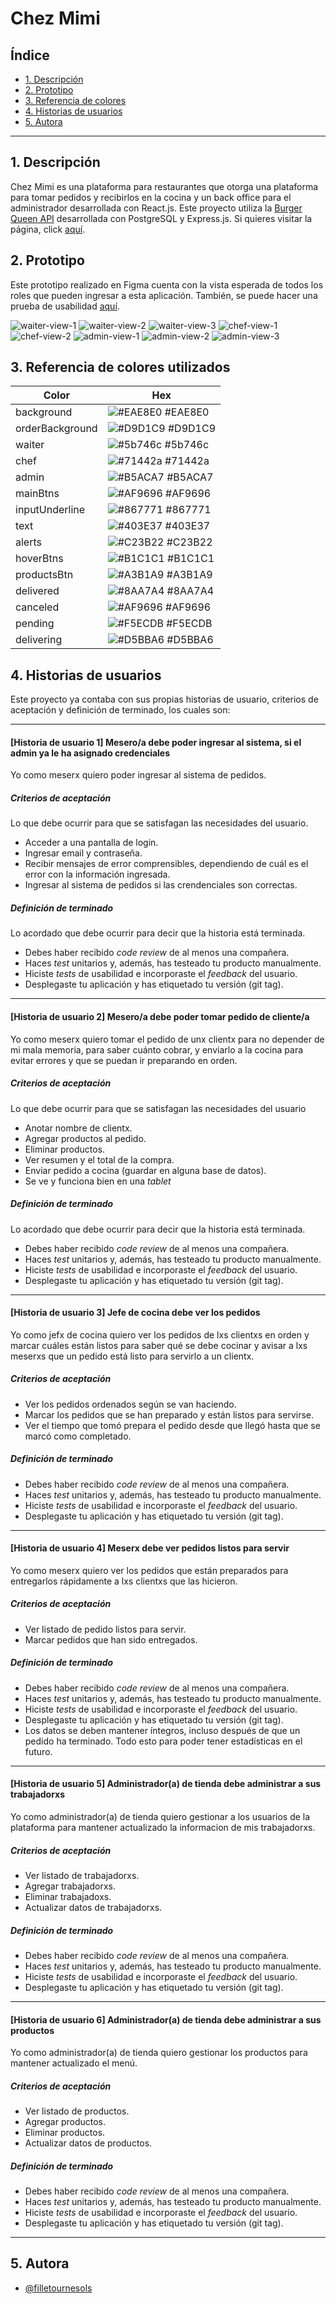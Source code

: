 # Chez Mimi

## Índice

* [1. Descripción](#1-descripción)
* [2. Prototipo](#2-prototipo)
* [3. Referencia de colores](#3-referencias-de-colores)
* [4. Historias de usuarios](#4-historias-de-usuarios)
* [5. Autora](#5-autora)

***

## 1. Descripción

Chez Mimi es una plataforma para restaurantes que otorga una plataforma para tomar pedidos y recibirlos en la cocina y un back office para el administrador desarrollada con React.js.
Este proyecto utiliza la [Burger Queen API](https://github.com/filletournesols/Burger-queen-api) desarrollada con PostgreSQL y Express.js.
Si quieres visitar la página, click [aquí](https://comfy-florentine-d4e9dd.netlify.app/).

## 2. Prototipo

Este prototipo realizado en Figma cuenta con la vista esperada de todos los roles que pueden ingresar a esta aplicación.
También, se puede hacer una prueba de usabilidad [aquí](https://www.figma.com/proto/EJ304LCLXMduJ4krHDJvGZ/ChezMimi?node-id=10-1084&scaling=scale-down&page-id=0%3A1&starting-point-node-id=10%3A1084&show-proto-sidebar=1).

![waiter-view-1](./assets/WaiterView1.png)
![waiter-view-2](./assets/WaiterView2.png)
![waiter-view-3](./assets/WaiterView3.png)
![chef-view-1](./assets/ChefView1.png)
![chef-view-2](./assets/ChefView2.png)
![admin-view-1](./assets/AdminView1.png)
![admin-view-2](./assets/AdminView2.png)
![admin-view-3](./assets/AdminView3.png)

## 3. Referencia de colores utilizados

| Color             | Hex                                                                |
| ----------------- | ------------------------------------------------------------------ |
| background | ![#EAE8E0](https://via.placeholder.com/10/EAE8E0?text=+) #EAE8E0 |
| orderBackground | ![#D9D1C9](https://via.placeholder.com/10/D9D1C9?text=+) #D9D1C9 |
| waiter | ![#5b746c](https://via.placeholder.com/10/5b746c?text=+) #5b746c |
| chef | ![#71442a](https://via.placeholder.com/10/71442a?text=+) #71442a |
| admin | ![#B5ACA7](https://via.placeholder.com/10/B5ACA7?text=+) #B5ACA7 |
| mainBtns | ![#AF9696](https://via.placeholder.com/10/AF9696?text=+) #AF9696 |
| inputUnderline | ![#867771](https://via.placeholder.com/10/867771?text=+) #867771 |
| text | ![#403E37](https://via.placeholder.com/10/403E37?text=+) #403E37 |
| alerts | ![#C23B22](https://via.placeholder.com/10/C23B22?text=+) #C23B22 |
| hoverBtns | ![#B1C1C1](https://via.placeholder.com/10/B1C1C1?text=+) #B1C1C1 |
| productsBtn | ![#A3B1A9](https://via.placeholder.com/10/A3B1A9?text=+) #A3B1A9 |
| delivered | ![#8AA7A4](https://via.placeholder.com/10/8AA7A4?text=+) #8AA7A4 |
| canceled | ![#AF9696](https://via.placeholder.com/10/AF9696?text=+) #AF9696 |
| pending | ![#F5ECDB](https://via.placeholder.com/10/F5ECDB?text=+) #F5ECDB |
| delivering | ![#D5BBA6](https://via.placeholder.com/10/D5BBA6?text=+) #D5BBA6 |

## 4. Historias de usuarios

Este proyecto ya contaba con sus propias historias de usuario, criterios de aceptación y definición de terminado, los cuales son:

***

#### [Historia de usuario 1] Mesero/a debe poder ingresar al sistema, si el admin ya le ha asignado credenciales

Yo como meserx quiero poder ingresar al sistema de pedidos.

##### Criterios de aceptación

Lo que debe ocurrir para que se satisfagan las necesidades del usuario.

* Acceder a una pantalla de login.
* Ingresar email y contraseña.
* Recibir mensajes de error comprensibles, dependiendo de cuál es el error
  con la información ingresada.
* Ingresar al sistema de pedidos si las crendenciales son correctas.

##### Definición de terminado

Lo acordado que debe ocurrir para decir que la historia está terminada.

* Debes haber recibido _code review_ de al menos una compañera.
* Haces _test_ unitarios y, además, has testeado tu producto manualmente.
* Hiciste _tests_ de usabilidad e incorporaste el _feedback_ del usuario.
* Desplegaste tu aplicación y has etiquetado tu versión (git tag).

***

#### [Historia de usuario 2] Mesero/a debe poder tomar pedido de cliente/a

Yo como meserx quiero tomar el pedido de unx clientx para no depender de mi mala
memoria, para saber cuánto cobrar, y enviarlo a la cocina para evitar errores y
que se puedan ir preparando en orden.

##### Criterios de aceptación

Lo que debe ocurrir para que se satisfagan las necesidades del usuario

* Anotar nombre de clientx.
* Agregar productos al pedido.
* Eliminar productos.
* Ver resumen y el total de la compra.
* Enviar pedido a cocina (guardar en alguna base de datos).
* Se ve y funciona bien en una _tablet_

##### Definición de terminado

Lo acordado que debe ocurrir para decir que la historia está terminada.

* Debes haber recibido _code review_ de al menos una compañera.
* Haces _test_ unitarios y, además, has testeado tu producto manualmente.
* Hiciste _tests_ de usabilidad e incorporaste el _feedback_ del usuario.
* Desplegaste tu aplicación y has etiquetado tu versión (git tag).

***

#### [Historia de usuario 3] Jefe de cocina debe ver los pedidos

Yo como jefx de cocina quiero ver los pedidos de lxs clientxs en orden y
marcar cuáles están listos para saber qué se debe cocinar y avisar a lxs meserxs
que un pedido está listo para servirlo a un clientx.

##### Criterios de aceptación

* Ver los pedidos ordenados según se van haciendo.
* Marcar los pedidos que se han preparado y están listos para servirse.
* Ver el tiempo que tomó prepara el pedido desde que llegó hasta que se
  marcó como completado.

##### Definición de terminado

* Debes haber recibido _code review_ de al menos una compañera.
* Haces _test_ unitarios y, además, has testeado tu producto manualmente.
* Hiciste _tests_ de usabilidad e incorporaste el _feedback_ del usuario.
* Desplegaste tu aplicación y has etiquetado tu versión (git tag).

***

#### [Historia de usuario 4] Meserx debe ver pedidos listos para servir

Yo como meserx quiero ver los pedidos que están preparados para entregarlos
rápidamente a lxs clientxs que las hicieron.

##### Criterios de aceptación

* Ver listado de pedido listos para servir.
* Marcar pedidos que han sido entregados.

##### Definición de terminado

* Debes haber recibido _code review_ de al menos una compañera.
* Haces _test_ unitarios y, además, has testeado tu producto manualmente.
* Hiciste _tests_ de usabilidad e incorporaste el _feedback_ del usuario.
* Desplegaste tu aplicación y has etiquetado tu versión (git tag).
* Los datos se deben mantener íntegros, incluso después de que un pedido ha
  terminado. Todo esto para poder tener estadísticas en el futuro.

***

#### [Historia de usuario 5] Administrador(a) de tienda debe administrar a sus trabajadorxs

Yo como administrador(a) de tienda quiero gestionar a los usuarios de
la plataforma para mantener actualizado la informacion de mis trabajadorxs.

##### Criterios de aceptación

* Ver listado de trabajadorxs.
* Agregar trabajadorxs.
* Eliminar trabajadoxs.
* Actualizar datos de trabajadorxs.

##### Definición de terminado

* Debes haber recibido _code review_ de al menos una compañera.
* Haces _test_ unitarios y, además, has testeado tu producto manualmente.
* Hiciste _tests_ de usabilidad e incorporaste el _feedback_ del usuario.
* Desplegaste tu aplicación y has etiquetado tu versión (git tag).

***

#### [Historia de usuario 6] Administrador(a) de tienda debe administrar a sus productos

Yo como administrador(a) de tienda quiero gestionar los productos
para mantener actualizado el menú.

##### Criterios de aceptación

* Ver listado de productos.
* Agregar productos.
* Eliminar productos.
* Actualizar datos de productos.

##### Definición de terminado

* Debes haber recibido _code review_ de al menos una compañera.
* Haces _test_ unitarios y, además, has testeado tu producto manualmente.
* Hiciste _tests_ de usabilidad e incorporaste el _feedback_ del usuario.
* Desplegaste tu aplicación y has etiquetado tu versión (git tag).

***

## 5. Autora

- [@filletournesols](https://github.com/filletournesols)